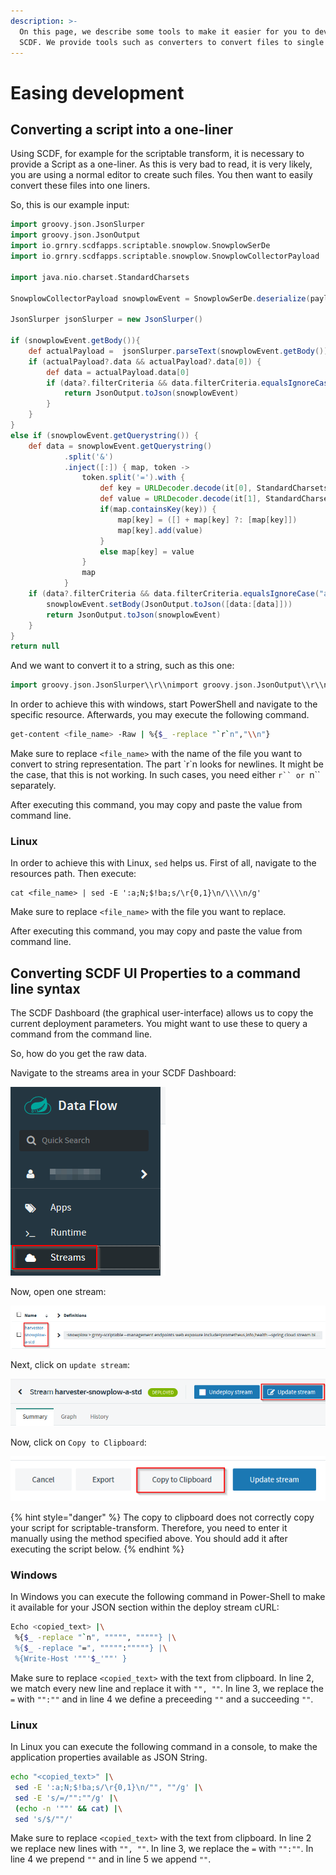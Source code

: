 ```yaml
---
description: >-
  On this page, we describe some tools to make it easier for you to develop with
  SCDF. We provide tools such as converters to convert files to single lines.
---
```


# Easing development

## Converting a script into a one-liner

Using SCDF, for example for the scriptable transform, it is necessary to provide a Script as a one-liner. As this is very bad to read, it is very likely, you are using a normal editor to create such files. You then want to easily convert these files into one liners.

So, this is our example input:

```groovy
import groovy.json.JsonSlurper
import groovy.json.JsonOutput
import io.grnry.scdfapps.scriptable.snowplow.SnowplowSerDe
import io.grnry.scdfapps.scriptable.snowplow.SnowplowCollectorPayload

import java.nio.charset.StandardCharsets

SnowplowCollectorPayload snowplowEvent = SnowplowSerDe.deserialize(payload)

JsonSlurper jsonSlurper = new JsonSlurper()

if (snowplowEvent.getBody()){
    def actualPayload =  jsonSlurper.parseText(snowplowEvent.getBody())
    if (actualPayload?.data && actualPayload?.data[0]) {
        def data = actualPayload.data[0]
        if (data?.filterCriteria && data.filterCriteria.equalsIgnoreCase("a")) {
            return JsonOutput.toJson(snowplowEvent)
        }
    }
}
else if (snowplowEvent.getQuerystring()) {
    def data = snowplowEvent.getQuerystring()
            .split('&')
            .inject([:]) { map, token ->
                token.split('=').with {
                    def key = URLDecoder.decode(it[0], StandardCharsets.UTF_8.name())
                    def value = URLDecoder.decode(it[1], StandardCharsets.UTF_8.name())
                    if(map.containsKey(key)) {
                        map[key] = ([] + map[key] ?: [map[key]])
                        map[key].add(value)
                    }
                    else map[key] = value
                }
                map
            }
    if (data?.filterCriteria && data.filterCriteria.equalsIgnoreCase("a")) {
        snowplowEvent.setBody(JsonOutput.toJson([data:[data]]))
        return JsonOutput.toJson(snowplowEvent)
    }
}
return null
```

And we want to convert it to a string, such as this one:

```groovy
import groovy.json.JsonSlurper\\r\\nimport groovy.json.JsonOutput\\r\\nimport io.grnry.scdfapps.scriptable.snowplow.SnowplowSerDe\\r\\nimport io.grnry.scdfapps.scriptable.snowplow.SnowplowCollectorPayload\\r\\n\\r\\nimport java.nio.charset.StandardCharsets\\r\\n\\r\\nSnowplowCollectorPayload snowplowEvent = SnowplowSerDe.deserialize(payload)\\r\\n\\r\\nJsonSlurper jsonSlurper = new JsonSlurper()\\r\\n\\r\\nif (snowplowEvent.getBody()){\\r\\n    def actualPayload =  jsonSlurper.parseText(snowplowEvent.getBody())\\r\\n    if (actualPayload?.data && actualPayload?.data[0]) {\\r\\n        def data = actualPayload.data[0]\\r\\n        if (data?.filterCriteria && data.filterCriteria.equalsIgnoreCase(\\\"a\\\")) {\\r\\n            return JsonOutput.toJson(snowplowEvent)\\r\\n        }\\r\\n    }\\r\\n}\\r\\nelse if (snowplowEvent.getQuerystring()) {\\r\\n    def data = snowplowEvent.getQuerystring()\\r\\n            .split('&')\\r\\n            .inject([:]) { map, token ->\\r\\n                token.split('=').with {\\r\\n                    def key = URLDecoder.decode(it[0], StandardCharsets.UTF_8.name())\\r\\n                    def value = URLDecoder.decode(it[1], StandardCharsets.UTF_8.name())\\r\\n                    if(map.containsKey(key)) {\\r\\n                        map[key] = ([] + map[key] ?: [map[key]])\\r\\n                        map[key].add(value)\\r\\n                    }\\r\\n                    else map[key] = value\\r\\n                }\\r\\n                map\\r\\n            }\\r\\n    if (data?.filterCriteria && data.filterCriteria.equalsIgnoreCase(\\\"a\\\")) {\\r\\n        snowplowEvent.setBody(JsonOutput.toJson([data:[data]]))\\r\\n        return JsonOutput.toJson(snowplowEvent)\\r\\n    }\\r\\n}\\r\\nreturn null
```

In order to achieve this with windows, start PowerShell and navigate to the specific resource. Afterwards, you may execute the following command.

```bash
get-content <file_name> -Raw | %{$_ -replace "`r`n","\\n"}
```

Make sure to replace `<file_name>` with the name of the file you want to convert to string representation. The part \`r\`n looks for newlines. It might be the case, that this is not working. In such cases, you need either ```r`` or ```n`` separately.

After executing this command, you may copy and paste the value from command line.

### Linux

In order to achieve this with Linux, `sed` helps us. First of all, navigate to the resources path. Then execute:

```text
cat <file_name> | sed -E ':a;N;$!ba;s/\r{0,1}\n/\\\\n/g'
```

Make sure to replace `<file_name>` with the file you want to replace.

After executing this command, you may copy and paste the value from command line.

## Converting SCDF UI Properties to a command line syntax

The SCDF Dashboard \(the graphical user-interface\) allows us to copy the current deployment parameters. You might want to use these to query a command from the command line.

So, how do you get the raw data.

Navigate to the streams area in your SCDF Dashboard:

![](../../.gitbook/assets/grafik%20%288%29.png)

Now, open one stream:

![](../../.gitbook/assets/grafik%20%287%29.png)

Next, click on `update stream`:

![](../../.gitbook/assets/grafik%20%289%29.png)

Now, click on `Copy to Clipboard`:

![](../../.gitbook/assets/grafik%20%286%29.png)

{% hint style="danger" %}
The copy to clipboard does not correctly copy your script for scriptable-transform. Therefore, you need to enter it manually using the method specified above. You should add it after executing the script below.
{% endhint %}

### Windows

In Windows you can execute the following command in Power-Shell to make it available for your JSON section within the deploy stream cURL:

```bash
Echo <copied_text> |\
 %{$_ -replace "`n", """"", """""} |\
 %{$_ -replace "=", """"":"""""} |\
 %{Write-Host '""'$_'""' }
```

Make sure to replace `<copied_text>` with the text from clipboard. In line 2, we match every new line and replace it with `"", ""`. In line 3, we replace the `=` with `"":""` and in line 4 we define a preceeding `""` and a succeeding `""`.

### Linux

In Linux you can execute the following command in a console, to make the application properties available as JSON String.

```bash
echo "<copied_text>" |\
 sed -E ':a;N;$!ba;s/\r{0,1}\n/"", ""/g' |\
 sed -E 's/=/"":""/g' |\
 (echo -n '""' && cat) |\
 sed 's/$/""/'
```

Make sure to replace `<copied_text>` with the text from clipboard. In line 2 we replace new lines with `"", ""`. In line 3, we replace the `=` with `"":""`. In line 4 we prepend `""` and in line 5 we append `""`.

